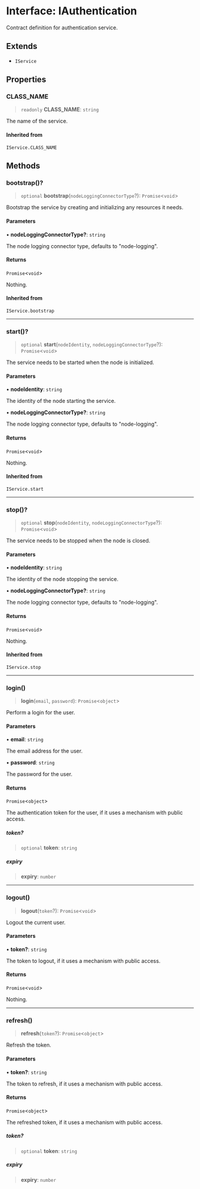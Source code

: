 # Interface: IAuthentication

Contract definition for authentication service.

## Extends

- `IService`

## Properties

### CLASS\_NAME

> `readonly` **CLASS\_NAME**: `string`

The name of the service.

#### Inherited from

`IService.CLASS_NAME`

## Methods

### bootstrap()?

> `optional` **bootstrap**(`nodeLoggingConnectorType`?): `Promise`\<`void`\>

Bootstrap the service by creating and initializing any resources it needs.

#### Parameters

• **nodeLoggingConnectorType?**: `string`

The node logging connector type, defaults to "node-logging".

#### Returns

`Promise`\<`void`\>

Nothing.

#### Inherited from

`IService.bootstrap`

***

### start()?

> `optional` **start**(`nodeIdentity`, `nodeLoggingConnectorType`?): `Promise`\<`void`\>

The service needs to be started when the node is initialized.

#### Parameters

• **nodeIdentity**: `string`

The identity of the node starting the service.

• **nodeLoggingConnectorType?**: `string`

The node logging connector type, defaults to "node-logging".

#### Returns

`Promise`\<`void`\>

Nothing.

#### Inherited from

`IService.start`

***

### stop()?

> `optional` **stop**(`nodeIdentity`, `nodeLoggingConnectorType`?): `Promise`\<`void`\>

The service needs to be stopped when the node is closed.

#### Parameters

• **nodeIdentity**: `string`

The identity of the node stopping the service.

• **nodeLoggingConnectorType?**: `string`

The node logging connector type, defaults to "node-logging".

#### Returns

`Promise`\<`void`\>

Nothing.

#### Inherited from

`IService.stop`

***

### login()

> **login**(`email`, `password`): `Promise`\<`object`\>

Perform a login for the user.

#### Parameters

• **email**: `string`

The email address for the user.

• **password**: `string`

The password for the user.

#### Returns

`Promise`\<`object`\>

The authentication token for the user, if it uses a mechanism with public access.

##### token?

> `optional` **token**: `string`

##### expiry

> **expiry**: `number`

***

### logout()

> **logout**(`token`?): `Promise`\<`void`\>

Logout the current user.

#### Parameters

• **token?**: `string`

The token to logout, if it uses a mechanism with public access.

#### Returns

`Promise`\<`void`\>

Nothing.

***

### refresh()

> **refresh**(`token`?): `Promise`\<`object`\>

Refresh the token.

#### Parameters

• **token?**: `string`

The token to refresh, if it uses a mechanism with public access.

#### Returns

`Promise`\<`object`\>

The refreshed token, if it uses a mechanism with public access.

##### token?

> `optional` **token**: `string`

##### expiry

> **expiry**: `number`
